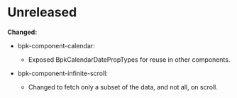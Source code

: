 # Unreleased

**Changed:**

- bpk-component-calendar:
  - Exposed BpkCalendarDatePropTypes for reuse in other components.

- bpk-component-infinite-scroll:
  - Changed to fetch only a subset of the data, and not all, on scroll.
